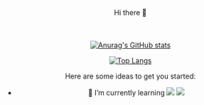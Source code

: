
<div align="center">Hi there 👋</div> <br><br>
            
<div align="center">
  
[![Anurag's GitHub stats](https://github-readme-stats.vercel.app/api?username=kimhaechang1)](https://github.com/anuraghazra/github-readme-stats)


[![Top Langs](https://github-readme-stats.vercel.app/api/top-langs/?username=kimhaechang1)](https://github.com/anuraghazra/github-readme-stats)

Here are some ideas to get you started:

- 🌱 I’m currently learning <img src="https://img.shields.io/badge/React-61DAFB?style=flat-square&logo=React&logoColor=white"/></a> <img    src="https://img.shields.io/badge/Python-3766AB?style=flat-square&logo=Python&logoColor=white"/></a>

</div>
